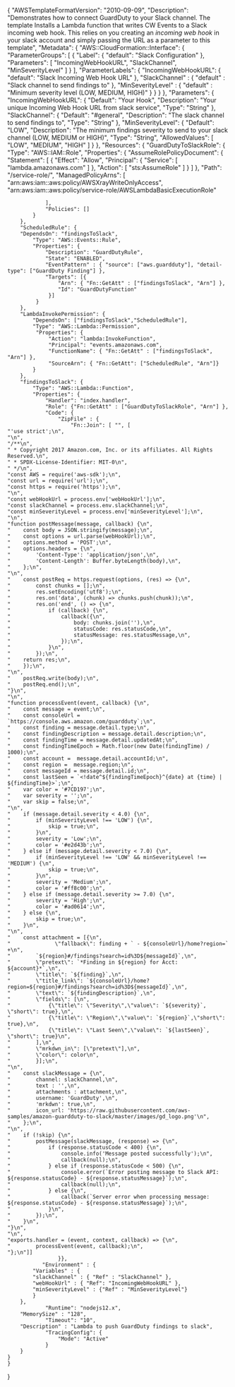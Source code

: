 {
    "AWSTemplateFormatVersion": "2010-09-09",
    "Description": "Demonstrates how to connect GuardDuty to your Slack channel. The template Installs a Lambda function that writes CW Events to a Slack incoming web hook. This relies on you creating an *incoming web hook* in your slack account and simply passing the URL as a parameter to this template",
    "Metadata": {
        "AWS::CloudFormation::Interface": {
            "ParameterGroups": [
                {
                    "Label": {
                        "default": "Slack Configuration"
                    },
                    "Parameters": [
                        "IncomingWebHookURL",
                        "SlackChannel",
                        "MinSeverityLevel"
                    ]
                }
            ],
            "ParameterLabels": {
                "IncomingWebHookURL": {
                    "default": "Slack Incoming Web Hook URL"
                },
                "SlackChannel" : {
                    "default" : "Slack channel to send findings to"
                },
                "MinSeverityLevel" : {
                    "default"  : "Minimum severity level (LOW, MEDIUM, HIGH)"
                }
            }
        }
    },
    "Parameters": {
        "IncomingWebHookURL": {
            "Default": "Your Hook",
            "Description": "Your unique Incoming Web Hook URL from slack service",
            "Type": "String"
        },
        "SlackChannel": {
            "Default": "#general",
            "Description": "The slack channel to send findings to",
            "Type": "String"
        },
        "MinSeverityLevel": {
            "Default": "LOW",
            "Description": "The minimum findings severity to send to your slack channel (LOW, MEDIUM or HIGH)",
            "Type": "String",
	    "AllowedValues": [
                "LOW",
                "MEDIUM",
                "HIGH"
            ]
        }
    },
    "Resources": {
        "GuardDutyToSlackRole": {
            "Type": "AWS::IAM::Role",
            "Properties": {
                "AssumeRolePolicyDocument": {
                    "Statement": [
                        {
                            "Effect": "Allow",
                            "Principal": {
                                "Service": [
                                    "lambda.amazonaws.com"
                                ]
                            },
                            "Action": [
                                "sts:AssumeRole"
                            ]
                        }
                    ]
                },
                "Path": "/service-role/",
                "ManagedPolicyArns": [
                    "arn:aws:iam::aws:policy/AWSXrayWriteOnlyAccess",
                    "arn:aws:iam::aws:policy/service-role/AWSLambdaBasicExecutionRole"
                    
                ],
                "Policies": []
            }
        },
        "ScheduledRule": {
	    "DependsOn": "findingsToSlack",
            "Type": "AWS::Events::Rule",
            "Properties": {
                "Description": "GuardDutyRule",
                "State": "ENABLED",
                "EventPattern" : { "source": ["aws.guardduty"], "detail-type": ["GuardDuty Finding"] },
                "Targets": [{
                    "Arn": { "Fn::GetAtt" : ["findingsToSlack", "Arn"] },
                    "Id": "GuardDutyFunction"
                 }]
             }
        },
        "LambdaInvokePermission": {
            "DependsOn": ["findingsToSlack","ScheduledRule"],
            "Type": "AWS::Lambda::Permission",
             "Properties": {
                 "Action": "lambda:InvokeFunction",
                 "Principal": "events.amazonaws.com",
                 "FunctionName": { "Fn::GetAtt" : ["findingsToSlack", "Arn"] },
                 "SourceArn": { "Fn::GetAtt": ["ScheduledRule", "Arn"]}
            }
        },
        "findingsToSlack": {
            "Type": "AWS::Lambda::Function",
            "Properties": {
                "Handler": "index.handler",
                "Role": {"Fn::GetAtt" : ["GuardDutyToSlackRole", "Arn"] },
                "Code": {
                    "ZipFile" : {
                        "Fn::Join": [ "", [
    "'use strict';\n",
    "\n",
    "/**\n",
    " * Copyright 2017 Amazon.com, Inc. or its affiliates. All Rights Reserved.\n",
    " * SPDX-License-Identifier: MIT-0\n",
    " */\n",
    "const AWS = require('aws-sdk');\n",
    "const url = require('url');\n",
    "const https = require('https');\n",
    "\n",
    "const webHookUrl = process.env['webHookUrl'];\n",
    "const slackChannel = process.env.slackChannel;\n",
    "const minSeverityLevel = process.env['minSeverityLevel'];\n",
    "\n",
    "function postMessage(message, callback) {\n",
    "    const body = JSON.stringify(message);\n",
    "    const options = url.parse(webHookUrl);\n",
    "    options.method = 'POST';\n",
    "    options.headers = {\n",
    "        'Content-Type': 'application/json',\n",
    "        'Content-Length': Buffer.byteLength(body),\n",
    "    };\n",
    "\n",
    "    const postReq = https.request(options, (res) => {\n",
    "        const chunks = [];\n",
    "        res.setEncoding('utf8');\n",
    "        res.on('data', (chunk) => chunks.push(chunk));\n",
    "        res.on('end', () => {\n",
    "            if (callback) {\n",
    "                callback({\n",
    "                    body: chunks.join(''),\n",
    "                    statusCode: res.statusCode,\n",
    "                    statusMessage: res.statusMessage,\n",
    "                });\n",
    "            }\n",
    "        });\n",
    "    return res;\n",
    "    });\n",
    "\n",
    "    postReq.write(body);\n",
    "    postReq.end();\n",
    "}\n",
    "\n",
    "function processEvent(event, callback) {\n",
    "    const message = event;\n",
    "    const consoleUrl = `https://console.aws.amazon.com/guardduty`;\n",
    "    const finding = message.detail.type;\n",
    "    const findingDescription = message.detail.description;\n",	
    "    const findingTime = message.detail.updatedAt;\n",
    "    const findingTimeEpoch = Math.floor(new Date(findingTime) / 1000);\n",
    "    const account =  message.detail.accountId;\n",
    "    const region =  message.region;\n",
    "    const messageId = message.detail.id;\n",
    "    const lastSeen = `<!date^${findingTimeEpoch}^{date} at {time} | ${findingTime}>`;\n",
    "    var color = '#7CD197';\n",    
    "    var severity = '';\n",
    "    var skip = false;\n",
    "\n",    
    "    if (message.detail.severity < 4.0) {\n",
    "        if (minSeverityLevel !== 'LOW') {\n",
    "            skip = true;\n",
    "        }\n",
    "        severity = 'Low';\n",
    "        color = '#e2d43b';\n",
    "    } else if (message.detail.severity < 7.0) {\n",
    "        if (minSeverityLevel !== 'LOW' && minSeverityLevel !== 'MEDIUM') {\n",
    "            skip = true;\n",
    "        }\n",
    "        severity = 'Medium';\n",
    "        color = '#ff8c00';\n",
    "    } else if (message.detail.severity >= 7.0) {\n",
    "        severity = 'High';\n",
    "        color = '#ad0614';\n",
    "    } else {\n",
    "        skip = true;\n",
    "    }\n",
    "\n",
    "    const attachment = [{\n",
    "              \"fallback\": finding + ` - ${consoleUrl}/home?region=` +\n",
    "        `${region}#/findings?search=id%3D${messageId}`,\n",
    "        \"pretext\": `*Finding in ${region} for Acct: ${account}*`,\n",
    "        \"title\": `${finding}`,\n", 
    "        \"title_link\": `${consoleUrl}/home?region=${region}#/findings?search=id%3D${messageId}`,\n",
    "        \"text\": `${findingDescription}`,\n",
    "        \"fields\": [\n",
    "            {\"title\": \"Severity\",\"value\": `${severity}`, \"short\": true},\n",
    "            {\"title\": \"Region\",\"value\": `${region}`,\"short\": true},\n",
    "            {\"title\": \"Last Seen\",\"value\": `${lastSeen}`, \"short\": true}\n",
    "        ],\n", 
    "        \"mrkdwn_in\": [\"pretext\"],\n",
    "        \"color\": color\n",
    "        }];\n",
    "\n",
    "    const slackMessage = {\n",
    "        channel: slackChannel,\n",
    "        text : '',\n",
    "        attachments : attachment,\n",
    "        username: 'GuardDuty',\n",
    "        'mrkdwn': true,\n",
    "        icon_url: 'https://raw.githubusercontent.com/aws-samples/amazon-guardduty-to-slack/master/images/gd_logo.png'\n",
    "    };\n",
    "\n",
    "    if (!skip) {\n",
    "        postMessage(slackMessage, (response) => {\n",
    "            if (response.statusCode < 400) {\n",
    "                console.info('Message posted successfully');\n",
    "                callback(null);\n",
    "            } else if (response.statusCode < 500) {\n",
    "                console.error(`Error posting message to Slack API: ${response.statusCode} - ${response.statusMessage}`);\n",
    "                callback(null);\n",
    "            } else {\n",
    "                callback(`Server error when processing message: ${response.statusCode} - ${response.statusMessage}`);\n",
    "            }\n",
    "        });\n",
    "    }\n",
    "}\n",
    "\n",
    "exports.handler = (event, context, callback) => {\n",
    "        processEvent(event, callback);\n",
    "};\n"]]
                    }},
               "Environment" : {
		    "Variables" : {
			"slackChannel" : { "Ref" : "SlackChannel" },
			"webHookUrl" : { "Ref": "IncomingWebHookURL" },
			"minSeverityLevel" : {"Ref" : "MinSeverityLevel"}
		    }
		},
                "Runtime": "nodejs12.x",
		"MemorySize" : "128",
                "Timeout": "10",
		"Description" : "Lambda to push GuardDuty findings to slack",
                "TracingConfig": {
                    "Mode": "Active"
                }
	    }
	}
    }
}
